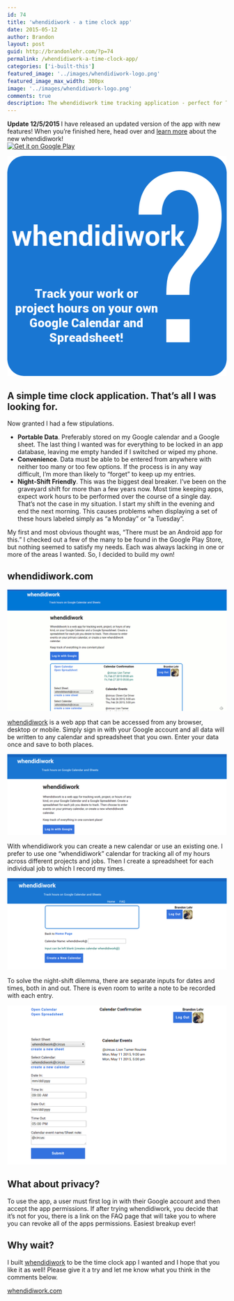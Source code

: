 ```yaml
---
id: 74
title: 'whendidiwork - a time clock app'
date: 2015-05-12
author: Brandon
layout: post
guid: http://brandonlehr.com/?p=74
permalink: /whendidiwork-a-time-clock-app/
categories: ['i-built-this']
featured_image: '../images/whendidiwork-logo.png'
featured_image_max_width: 300px
image: '../images/whendidiwork-logo.png'
comments: true
description: The whendidiwork time tracking application - perfect for Third Shifters
---
```

<div class="well well-lg">
  <strong>Update 12/5/2015 </strong>I have released an updated version of the app with new features! When you&#8217;re finished here, head over and <a href="/i-built-this/javascript/angular/2015/12/06/new-and-improved-whendidiwork-com">learn more</a> about the new whendidiwork!
</div>

<div style="width: 200px"><a href="https://play.google.com/store/apps/details?id=com.brandonlehr.whendidiwork&amp;pcampaignid=MKT-Other-global-all-co-prtnr-py-PartBadge-Mar2515-1"><img alt="Get it on Google Play" src="https://play.google.com/intl/en_us/badges/images/generic/en_badge_web_generic.png"></a></div>

![whendidiwork](../images/whendidiwork-logo.png)

## A simple time clock application. That&#8217;s all I was looking for.

Now granted I had a few stipulations.

<ul class="post-list">
  <li>
    <strong>Portable Data</strong>. Preferably stored on my Google calendar and a Google sheet. The last thing I wanted was for everything to be locked in an app database, leaving me empty handed if I switched or wiped my phone.
  </li>
  <li>
    <strong>Convenience</strong>. Data must be able to be entered from anywhere with neither too many or too few options. If the process is in any way difficult, I&#8217;m more than likely to &#8220;forget&#8221; to keep up my entries.
  </li>
  <li>
    <strong> Night-Shift Friendly</strong>. This was the biggest deal breaker. I&#8217;ve been on the graveyard shift for more than a few years now. Most time keeping apps, expect work hours to be performed over the course of a single day. That&#8217;s not the case in my situation. I start my shift in the evening and end the next morning. This causes problems when displaying a set of these hours labeled simply as &#8220;a Monday&#8221; or &#8220;a Tuesday&#8221;.
  </li>
</ul>

My first and most obvious thought was, &#8220;There must be an Android app for this.&#8221; I checked out a few of the many to be found in the Google Play Store, but nothing seemed to satisfy my needs. Each was always lacking in one or more of the areas I wanted. So, I decided to build my own!<!--more-->

## whendidiwork.com

![whendidiwork.com](../images/screenshot_whendidiwork1.gif)

[whendidiwork](http://whendidiwork.com) is a web app that can be accessed from any browser, desktop or mobile. Simply sign in with your Google account and all data will be written to any calendar and spreadsheet that you own. Enter your data once and save to both places.

![whendidiwork.com login](../images/Screenshot-whendidiwork-login.png)

With whendidiwork you can create a new calendar or use an existing one. I prefer to use one &#8220;whendidiwork&#8221; calendar for tracking all of my hours across different projects and jobs. Then I create a spreadsheet for each individual job to which I record my times.

![whendidiwork.com -create-calendar](../images/Screenshot-whendidiwork-calendar-create.png)

To solve the night-shift dilemma, there are separate inputs for dates and times, both in and out. There is even room to write a note to be recorded with each entry.

![whendidiwork.com -inputs](../images/Screenshot-whendidiwork-inputs.png)

## What about privacy?

To use the app, a user must first log in with their Google account and then accept the app permissions. If after trying whendidiwork, you decide that it&#8217;s not for you, there is a link on the FAQ page that will take you to where you can revoke all of the apps permissions. Easiest breakup ever!

## Why wait?

I built [whendidiwork](http://whendidiwork.com) to be the time clock app I wanted and I hope that you like it as well! Please give it a try and let me know what you think in the comments below.

[whendidiwork.com](http://whendidiwork.com)

&nbsp;
